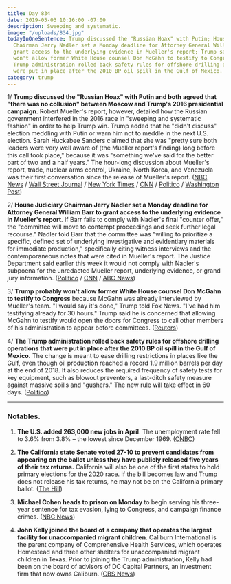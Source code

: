 ```yaml
---
title: Day 834
date: 2019-05-03 10:16:00 -07:00
description: Sweeping and systematic.
image: "/uploads/834.jpg"
todayInOneSentence: Trump discussed the "Russian Hoax" with Putin; House Judiciary
  Chairman Jerry Nadler set a Monday deadline for Attorney General William Barr to
  grant access to the underlying evidence in Mueller's report; Trump said he probably
  won't allow former White House counsel Don McGahn to testify to Congress; and The
  Trump administration rolled back safety rules for offshore drilling operations that
  were put in place after the 2010 BP oil spill in the Gulf of Mexico.
category: trump
---
```


1/ **Trump discussed the "Russian Hoax" with Putin and both agreed that "there was no collusion" between Moscow and Trump's 2016 presidential campaign**. Robert Mueller's report, however, detailed how the Russian government interfered in the 2016 race in "sweeping and systematic fashion" in order to help Trump win. Trump added that he "didn't discuss" election meddling with Putin or warn him not to meddle in the next U.S. election. Sarah Huckabee Sanders claimed that she was "pretty sure both leaders were very well aware of (the Mueller report's finding) long before this call took place," because it was "something we've said for the better part of two and a half years." The hour-long discussion about Mueller's report, trade, nuclear arms control, Ukraine, North Korea, and Venezuela was their first conversation since the release of Mueller's report. ([NBC News](https://www.nbcnews.com/politics/white-house/trump-putin-discussed-mueller-report-agreed-no-collusion-white-house-n1001706) / [Wall Street Journal](https://www.wsj.com/articles/trump-and-putin-discuss-venezuela-mueller-report-11556900040) / [New York Times](https://www.nytimes.com/2019/05/03/us/politics/trump-putin-phone-call.html) / [CNN](https://www.cnn.com/2019/05/03/politics/trump-putin-phone-call-mueller-report/) / [Politico](https://www.politico.com/story/2019/05/03/trump-putin-phone-call-1300724) / [Washington Post](https://www.washingtonpost.com/politics/trump-and-putin-discussed-outcome-of-mueller-probe-as-part-of-hour-long-phone-conversation-white-house-says/2019/05/03/77c5e98c-6d94-11e9-be3a-33217240a539_story.html))

2/ **House Judiciary Chairman Jerry Nadler set a Monday deadline for Attorney General William Barr to grant access to the underlying evidence in Mueller's report**. If Barr fails to comply with Nadler's final "counter offer," the "committee will move to contempt proceedings and seek further legal recourse." Nadler told Barr that the committee was "willing to prioritize a specific, defined set of underlying investigative and evidentiary materials for immediate production," specifically citing witness interviews and the contemporaneous notes that were cited in Mueller's report. The Justice Department said earlier this week it would not comply with Nadler's subpoena for the unredacted Mueller report, underlying evidence, or grand jury information. ([Politico](https://www.politico.com/story/2019/05/03/nadler-barr-in-contempt-1300548) / [CNN](https://www.cnn.com/2019/05/03/politics/nadler-mueller-justice-barr-contempt/) / [ABC News](https://abcnews.go.com/Politics/house-judiciary-chairman-ultimatum-ag-barr-move-contempt/story?id=62802970))

3/ **Trump probably won't allow former White House counsel Don McGahn to testify to Congress** because McGahn was already interviewed by Mueller's team. "I would say it's done," Trump told Fox News. "I've had him testifying already for 30 hours." Trump said he is concerned that allowing McGahn to testify would open the doors for Congress to call other members of his administration to appear before committees. ([Reuters](https://www.reuters.com/article/us-usa-trump-russia-mcgahn-idUSKCN1S82AT))

4/ **The Trump administration rolled back safety rules for offshore drilling operations that were put in place after the 2010 BP oil spill in the Gulf of Mexico.** The change is meant to ease drilling restrictions in places like the Gulf, even though oil production reached a record 1.9 million barrels per day at the end of 2018. It also reduces the required frequency of safety tests for key equipment, such as blowout preventers, a last-ditch safety measure against massive spills and "gushers." The new rule will take effect in 60 days. ([Politico](https://www.politico.com/story/2019/05/02/offshore-drilling-rules-1404098))

---

### Notables.

1. **The U.S. added 263,000 new jobs in April**. The unemployment rate fell to 3.6% from 3.8% – the lowest since December 1969. ([CNBC](https://www.cnbc.com/2019/05/03/nonfarm-payrolls-april-2019.html))

2. **The California state Senate voted 27-10 to prevent candidates from appearing on the ballot unless they have publicly released five years of their tax returns.** California will also be one of the first states to hold primary elections for the 2020 race. If the bill becomes law and Trump does not release his tax returns, he may not be on the California primary ballot. ([The Hill](https://thehill.com/homenews/state-watch/441908-california-senate-passes-bill-that-would-keep-trump-off-2020-ballot))

3. **Michael Cohen heads to prison on Monday** to begin serving his three-year sentence for tax evasion, lying to Congress, and campaign finance crimes. ([NBC News](https://www.nbcnews.com/politics/donald-trump/cohen-prison-monday-ex-officials-say-rat-should-watch-his-n1001666))

4. **John Kelly joined the board of a company that operates the largest facility for unaccompanied migrant children**. Caliburn International is the parent company of Comprehensive Health Services, which operates Homestead and three other shelters for unaccompanied migrant children in Texas. Prior to joining the Trump administration, Kelly had been on the board of advisors of DC Capital Partners, an investment firm that now owns Caliburn. ([CBS News](https://www.cbsnews.com/news/john-kelly-joins-board-of-caliburn-international-company-operating-largest-unaccompanied-migrant-children-shelter/))